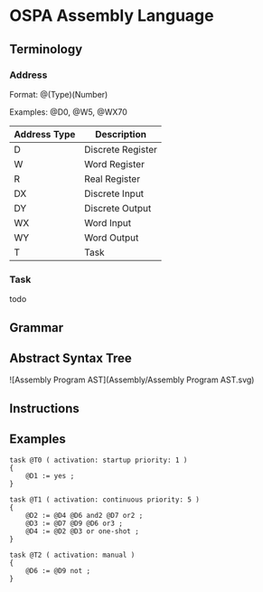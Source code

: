 # OSPA Assembly Language

## Terminology

### Address

Format: @(Type)(Number)

Examples: @D0, @W5, @WX70

Address Type | Description
------------ | -----------
D            | Discrete Register
W            | Word Register
R            | Real Register
DX           | Discrete Input
DY           | Discrete Output
WX           | Word Input
WY           | Word Output
T            | Task


### Task
todo

## Grammar

## Abstract Syntax Tree

![Assembly Program AST](Assembly/Assembly Program AST.svg)

## Instructions

## Examples

	task @T0 ( activation: startup priority: 1 )
	{
		@D1 := yes ;
	}
	
	task @T1 ( activation: continuous priority: 5 )
	{
		@D2 := @D4 @D6 and2 @D7 or2 ;
		@D3 := @D7 @D9 @D6 or3 ;
		@D4 := @D2 @D3 or one-shot ;
	}
	
	task @T2 ( activation: manual )
	{
		@D6 := @D9 not ;
	}
